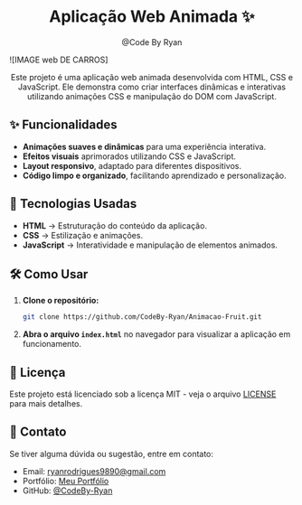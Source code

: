 <h1 align="center">
  Aplicação Web Animada ✨
</h1>

<p align="center"> @Code By Ryan</p>

![IMAGE web DE CARROS]

<p align="center">Este projeto é uma aplicação web animada desenvolvida com HTML, CSS e JavaScript. Ele demonstra como criar interfaces dinâmicas e interativas utilizando animações CSS e manipulação do DOM com JavaScript.</p>

## ✨ Funcionalidades  

- **Animações suaves e dinâmicas** para uma experiência interativa.  
- **Efeitos visuais** aprimorados utilizando CSS e JavaScript.  
- **Layout responsivo**, adaptado para diferentes dispositivos.  
- **Código limpo e organizado**, facilitando aprendizado e personalização.  

## 🚀 Tecnologias Usadas  

- **HTML** → Estruturação do conteúdo da aplicação.  
- **CSS** → Estilização e animações.  
- **JavaScript** → Interatividade e manipulação de elementos animados.  

## 🛠️ Como Usar  

1. **Clone o repositório:**  
    ```bash
    git clone https://github.com/CodeBy-Ryan/Animacao-Fruit.git
    ```
2. **Abra o arquivo `index.html`** no navegador para visualizar a aplicação em funcionamento.  

## 📜 Licença  

Este projeto está licenciado sob a licença MIT - veja o arquivo [LICENSE](LICENSE) para mais detalhes.  

## 📩 Contato  

Se tiver alguma dúvida ou sugestão, entre em contato:  
- Email: ryanrodrigues9890@gmail.com  
- Portfólio: [Meu Portfólio](https://codebyryan.vercel.app/)  
- GitHub: [@CodeBy-Ryan](https://github.com/CodeBy-Ryan)  

